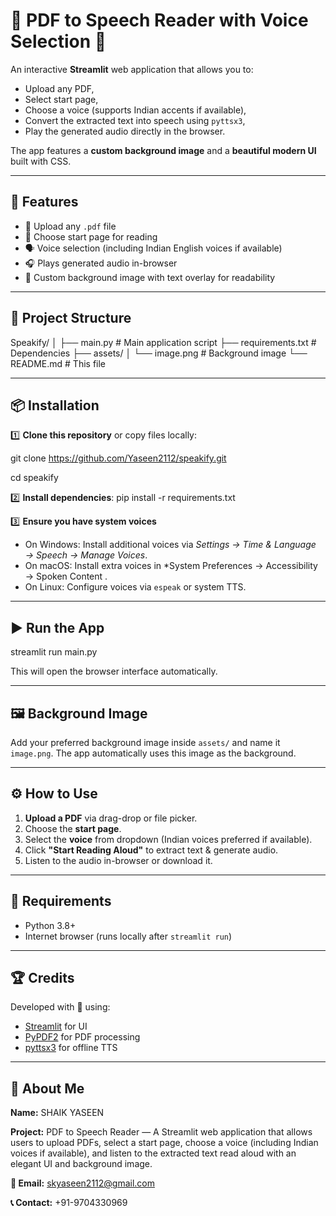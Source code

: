 # 📖 PDF to Speech Reader with Voice Selection 🎤

An interactive **Streamlit** web application that allows you to:
- Upload any PDF,
- Select start page,
- Choose a voice (supports Indian accents if available),
- Convert the extracted text into speech using `pyttsx3`,
- Play the generated audio directly in the browser.

The app features a **custom background image** and a **beautiful modern UI** built with CSS.

---

## 🚀 Features
- 📂 Upload any `.pdf` file
- 🔢 Choose start page for reading
- 🗣 Voice selection (including Indian English voices if available)
- 🎧 Plays generated audio in-browser
- 🎨 Custom background image with text overlay for readability

---

## 📂 Project Structure
Speakify/
│
├── main.py # Main application script
├── requirements.txt # Dependencies
├── assets/
│ └── image.png # Background image
└── README.md # This file


---

## 📦 Installation

1️⃣ **Clone this repository** or copy files locally:

git clone https://github.com/Yaseen2112/speakify.git

cd speakify


2️⃣ **Install dependencies**:
pip install -r requirements.txt


3️⃣ **Ensure you have system voices**
- On Windows: Install additional voices via *Settings → Time & Language → Speech → Manage Voices*.
- On macOS: Install extra voices in *System Preferences → Accessibility → Spoken Content .
- On Linux: Configure voices via `espeak` or system TTS.

---

## ▶️ Run the App

streamlit run main.py



This will open the browser interface automatically.

---

## 🖼 Background Image
Add your preferred background image inside `assets/` and name it `image.png`.
The app automatically uses this image as the background.

---

## ⚙️ How to Use
1. **Upload a PDF** via drag-drop or file picker.
2. Choose the **start page**.
3. Select the **voice** from dropdown (Indian voices preferred if available).
4. Click **"Start Reading Aloud"** to extract text & generate audio.
5. Listen to the audio in-browser or download it.

---

## 📌 Requirements
- Python 3.8+
- Internet browser (runs locally after `streamlit run`)

---

## 🏆 Credits
Developed with 💙 using:
- [Streamlit](https://streamlit.io) for UI
- [PyPDF2](https://pypi.org/project/PyPDF2/) for PDF processing
- [pyttsx3](https://pypi.org/project/pyttsx3/) for offline TTS

---


## 👤 About Me

**Name:** SHAIK YASEEN

**Project:** PDF to Speech Reader — A Streamlit web application that allows users to upload PDFs, select a start page, choose a voice (including Indian voices if available), and listen to the extracted text read aloud with an elegant UI and background image.

**📧 Email:** skyaseen2112@gmail.com

**📞 Contact:** +91-9704330969





